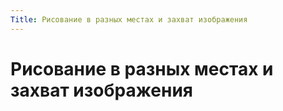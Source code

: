 ```yaml
---
Title: Рисование в разных местах и захват изображения
---
```



Рисование в разных местах и захват изображения
==============================================
